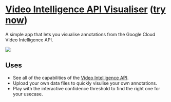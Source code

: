 # [Video Intelligence API Visualiser](https://zackakil.github.io/video-intelligence-api-visualiser/) ([try now](https://zackakil.github.io/video-intelligence-api-visualiser/))

A simple app that lets you visualise annotations from the Google Cloud Video Intelligence API.

![](assets/vid_intel_demo.gif)

## Uses
- See all of the capabilities of the [Video Intelligence API](https://cloud.google.com/video-intelligence/docs/quickstart?utm_source=ext&utm_medium=partner&utm_campaign=CDR_zac_aiml_vid_intel_demo_interactive%20demo_060221&utm_content=-).
- Upload your own data files to quickly visulise your own annotations.
- Play with the interactive confidence threshold to find the right one for your usecase.
